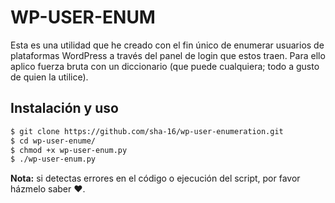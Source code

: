 # WP-USER-ENUM
Esta es una utilidad que he creado con el fin único de enumerar usuarios de plataformas WordPress a través del panel de login que estos traen.
Para ello aplico fuerza bruta con un diccionario (que puede cualquiera; todo a gusto de quien la utilice).

## Instalación y uso
```bash
$ git clone https://github.com/sha-16/wp-user-enumeration.git
$ cd wp-user-enume/
$ chmod +x wp-user-enum.py
$ ./wp-user-enum.py
```
**Nota:** si detectas errores en el código o ejecución del script, por favor házmelo saber ❤. 
